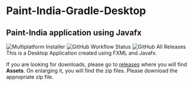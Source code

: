 # Paint-India-Gradle-Desktop
## Paint-India application using Javafx

![Multiplatform Installer](https://github.com/Srijan-Sengupta/Paint-India-Gradle-Desktop/workflows/Multiplatform%20Installer/badge.svg?branch=master)
![GitHub Workflow Status](https://img.shields.io/github/workflow/status/Srijan-Sengupta/Paint-India-Gradle-Desktop/Java%20CI%20with%20Gradle?label=Build&style=plastic)
![[GitHub All Releases](https://img.shields.io/github/downloads/Srijan-Sengupta/Paint-India-Gradle-Desktop/total)](https://github.com/Srijan-Sengupta/Paint-India-Gradle-Desktop/releases)
This is a Desktop Application created using FXML and Javafx.

If you are looking for downloads, please go to [releases](https://github.com/srijansgupta/Paint-India-Gradle-Desktop/releases) where you will find **Assets**.
On enlarging it, you will find the zip files. Please download the appropriate zip file. 
